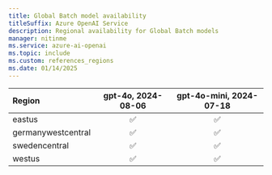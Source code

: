 ```yaml
---
title: Global Batch model availability
titleSuffix: Azure OpenAI Service
description: Regional availability for Global Batch models
manager: nitinme
ms.service: azure-ai-openai
ms.topic: include
ms.custom: references_regions
ms.date: 01/14/2025
---
```



| **Region**         |  **gpt-4o**, **2024-08-06**| **gpt-4o-mini**, **2024-07-18**  |
|:-------------------|:--------------------------:|:--------------------------:|
| eastus             | ✅                       | ✅                          |  
| germanywestcentral | ✅                       | ✅                          |
| swedencentral      | ✅                       | ✅                          |  
| westus             | ✅                       | ✅                          |  
